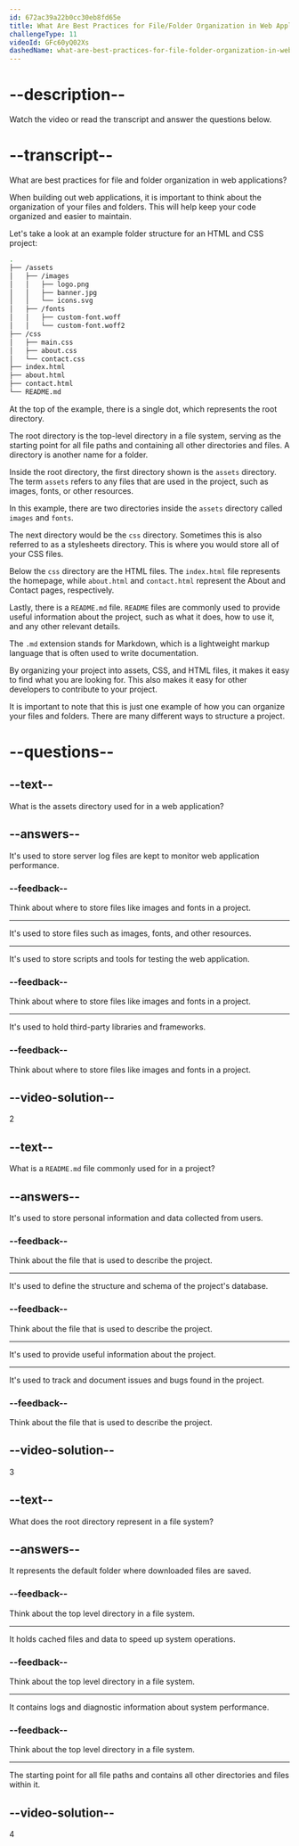 ```yaml
---
id: 672ac39a22b0cc30eb8fd65e
title: What Are Best Practices for File/Folder Organization in Web Applications?
challengeType: 11
videoId: GFc60yQ02Xs
dashedName: what-are-best-practices-for-file-folder-organization-in-web-applications
---
```


# --description--

Watch the video or read the transcript and answer the questions below.

# --transcript--

What are best practices for file and folder organization in web applications?

When building out web applications, it is important to think about the organization of your files and folders. This will help keep your code organized and easier to maintain.

Let's take a look at an example folder structure for an HTML and CSS project:

```bash
.
├── /assets
│   ├── /images
│   │   ├── logo.png
│   │   ├── banner.jpg
│   │   └── icons.svg
│   ├── /fonts
│   │   ├── custom-font.woff
│   │   └── custom-font.woff2
├── /css
│   ├── main.css
│   ├── about.css
│   └── contact.css
├── index.html
├── about.html
├── contact.html
└── README.md
```

At the top of the example, there is a single dot, which represents the root directory.

The root directory is the top-level directory in a file system, serving as the starting point for all file paths and containing all other directories and files. A directory is another name for a folder.

Inside the root directory, the first directory shown is the `assets` directory. The term `assets` refers to any files that are used in the project, such as images, fonts, or other resources.

In this example, there are two directories inside the `assets` directory called `images` and `fonts`.

The next directory would be the `css` directory. Sometimes this is also referred to as a stylesheets directory. This is where you would store all of your CSS files.

Below the `css` directory are the HTML files. The `index.html` file represents the homepage, while `about.html` and `contact.html` represent the About and Contact pages, respectively.

Lastly, there is a `README.md` file. `README` files are commonly used to provide useful information about the project, such as what it does, how to use it, and any other relevant details.

The `.md` extension stands for Markdown, which is a lightweight markup language that is often used to write documentation.

By organizing your project into assets, CSS, and HTML files, it makes it easy to find what you are looking for. This also makes it easy for other developers to contribute to your project.

It is important to note that this is just one example of how you can organize your files and folders. There are many different ways to structure a project.

# --questions--

## --text--

What is the assets directory used for in a web application?

## --answers--

It's used to store server log files are kept to monitor web application performance.

### --feedback--

Think about where to store files like images and fonts in a project.

---

It's used to store files such as images, fonts, and other resources.

---

It's used to store scripts and tools for testing the web application.

### --feedback--

Think about where to store files like images and fonts in a project.

---

It's used to hold third-party libraries and frameworks.

### --feedback--

Think about where to store files like images and fonts in a project.

## --video-solution--

2

## --text--

What is a `README.md` file commonly used for in a project?

## --answers--

It's used to store personal information and data collected from users.

### --feedback--

Think about the file that is used to describe the project.

---

It's used to define the structure and schema of the project's database.

### --feedback--

Think about the file that is used to describe the project.

---

It's used to provide useful information about the project.

---

It's used to track and document issues and bugs found in the project.

### --feedback--

Think about the file that is used to describe the project.

## --video-solution--

3

## --text--

What does the root directory represent in a file system?

## --answers--

It represents the default folder where downloaded files are saved.

### --feedback--

Think about the top level directory in a file system.

---

It holds cached files and data to speed up system operations.

### --feedback--

Think about the top level directory in a file system.

---

It contains logs and diagnostic information about system performance.

### --feedback--

Think about the top level directory in a file system.

---

The starting point for all file paths and contains all other directories and files within it.

## --video-solution--

4
